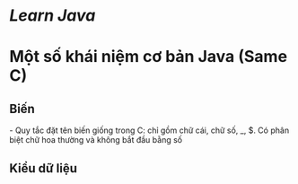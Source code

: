 # <i>Learn Java</i>
<h1>Một số khái niệm cơ bản Java (Same C)</h1>

<h2>Biến</h2> 
- Quy tắc đặt tên biến giống trong C: chỉ gồm chữ cái, chữ số, _, $. Có phân biệt chữ hoa thường và không bắt đầu bằng số

<h2>Kiểu dữ liệu</h2> 
